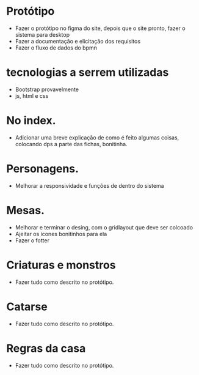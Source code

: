 # Protótipo
- Fazer o protótipo no figma do site, depois que o site pronto, fazer o sistema para desktop
- Fazer a documentação e elicitação dos requisitos
- Fazer o fluxo de dados do bpmn

# tecnologias a serrem utilizadas
- Bootstrap provavelmente
- js, html e css

# No index.
- Adicionar uma breve explicação de como é feito algumas coisas, colocando dps a parte das fichas, bonitinha.

# Personagens.
- Melhorar a responsividade e funções de dentro do sistema

# Mesas.
- Melhorar e terminar o desing, com o gridlayout que deve ser colcoado
- Ajeitar os ícones bonitinhos para ela
- Fazer o fotter

# Criaturas e monstros
- Fazer tudo como descrito no protótipo.

# Catarse
- Fazer tudo como descrito no protótipo.

# Regras da casa
- Fazer tudo como descrito no protótipo.
